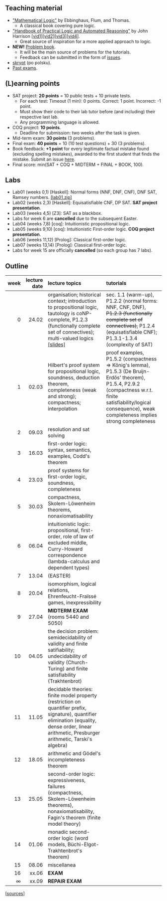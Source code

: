## Teaching material

- ["Mathematical Logic"](https://www.springer.com/gp/book/9780387942582) by Ebbinghaus, Flum, and Thomas.
  - A classical book covering pure logic.
- ["Handbook of Practical Logic and Automated Reasoning"](https://www.cl.cam.ac.uk/~jrh13/atp/) by John Harrison [[vid1]](https://www.youtube.com/watch?v=Nydg-N83VYc)[[vid2]](https://www.youtube.com/watch?v=iPFJY0aW4E4)[[vid3]](https://www.youtube.com/watch?v=ZdJ0-V77f_0)[[vid4]](https://www.youtube.com/watch?v=g3EQKBMq5h0).
  - Great source of inspiration for a more applied approach to logic.
- **NEW!** [Problem book](book/logic_book_2020-02-24.pdf).
  - It will be the main source of problems for the tutorials.
  - Feedback can be submitted in the form of [issues](https://github.com/lclem/logic_course/issues/).
- [skrypt](https://www.mimuw.edu.pl/~urzy/calosc.pdf) (po polsku).
- [Past exams](https://moodle.mimuw.edu.pl/mod/url/view.php?id=13772).

## (L)earning points
- SAT project: **20 points** = 10 public tests + 10 private tests.
  - For each test: Timeout (1 min): 0 points. Correct: 1 point. Incorrect: -1 point.
  - Must show their code to their lab tutor before (and including) their respective last lab.
  - Any programming language is allowed.
- COQ project: **10 points**.
  - Deadline for submission: two weeks after the task is given.
- Mid-term exam: **30 points** (3 problems).
- Final exam: **40 points** = 10 (10 test questions) + 30 (3 problems).
- Book feedback: **+1 point** for every legitimate factual mistake found (excluding spelling mistakes), awarded to the first student that finds the mistake. Submit an issue [here](https://github.com/lclem/logic_course/issues/).
- Final score: min(SAT +  COQ + MIDTERM + FINAL + BOOK, 100).

## Labs
* Lab01 (weeks 0,1) [Haskell]: Normal forms (NNF, DNF, CNF), DNF SAT, Ramsey numbers. [[lab01.zip]](labs/lab01.zip)
* Lab02 (weeks 2,3) [Haskell]: Equisatisfiable CNF, DP SAT. **SAT project presentation**.
* Lab03 (weeks 4,5) [Z3]: SAT as a blackbox.
* Labs for week 6 are **cancelled** due to the subsequent Easter.
* Lab04 (weeks 7,8) [coq]: Intuitionistic propositional logic.
* Lab05 (weeks 9,10) [coq]: Intuitionistic First-order logic. **COQ project presentation**.
* Lab06 (weeks 11,12) [Prolog]: Classical first-order logic.
* Lab07 (weeks 13,14) [Prolog]: Classical first-order logic.
* Labs for week 15 are officially **cancelled** (so each group has 7 labs).

## Outline

| week  | lecture date | lecture topics  |  tutorials | 
|---:|---:|:---|:--|
| 0  | 24.02 | organisation; historical context; introduction to propositional logic, tautology is coNP-complete, P1.2.3 (functionally complete set of connectives); multi-valued logics [[slides]](slides/01-intro.pdf) | sec. 1.1 (warm-up), P1.2.2 (normal forms: NNF, CNF, DNF), <del>P1.2.3 (functionally complete set of connectives),</del> P1.2.4 (equisatisfiable CNF); P1.3.1-1.3.4 (complexity of SAT)  | 
| 1 | 02.03 | Hilbert's proof system for propositional logic, soundness, deduction theorem, completeness (weak and strong); compactness; interpolation | proof examples, P1.5.2 (compactness => König's lemma), P1.5.3 (De Bruijn-Erdős' theorem), P1.5.4, P2.9.2 (compactness w.r.t. finite satisfiability/logical consequence), weak completeness implies strong completeness |
| 2 | 09.03 | resolution and sat solving | |
| 3 | 16.03 | first-order logic: syntax, semantics, examples, Codd's theorem | |
| 4 | 23.03 | proof systems for first-order logic, soundness, completeness | |
| 5 | 30.03 | compactness, Skolem-Löwenheim theorems, nonaxiomatisability | |
| 6 | 06.04 | intuitionistic logic: propositional, first-order, role of law of excluded middle, Curry-Howard correspondence (lambda-calculus and dependent types) | |
| 7 | 13.04 | (EASTER) | 
| 8 | 20.04 | isomorphism, logical relations, Ehrenfeucht-Fraïssé games, inexpressibility | |
| 9 | 27.04 | **MIDTERM EXAM** (rooms 5440 and 5050) | |
| 10 | 04.05 | the decision problem: semidecidability of validity and finite satifiability; undecidability of validity (Church-Turing) and finite satisfiability (Trakhtenbrot) | |
| 11 | 11.05 | decidable theories: finite model property (restriction on quantifier prefix, signature), quantifier elimination (equality, dense order, linear arithmetic, Presburger arithmetic, Tarski's algebra) | |
| 12 | 18.05 | arithmetic and Gödel's incompleteness theorem | |
| 13 | 25.05 | second-order logic: expressiveness, failures (compactness, Skolem-Löwenheim theorems), nonaxiomatisability, Fagin's theorem (finite model theory) | |
| 14 | 01.06 | monadic second-order logic (word models, Büchi-Elgot-Trakhtenbrot's theorem) | |
| 15 | 08.06 | miscellanea | |
| 16 | xx.06 | **EXAM** | |
| ∞ | xx.09 | **REPAIR EXAM** | |

[[sources](https://github.com/lclem/logic_course)]
